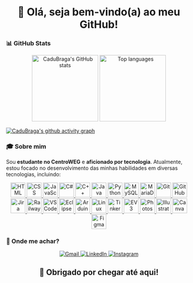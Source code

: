 <h1 align="center">👋 Olá, seja bem-vindo(a) ao meu GitHub!</h1>

### 📊 GitHub Stats

<p align="center">
  <img src="https://github-readme-stats.vercel.app/api?username=CaduBraga&show_icons=true&theme=dark&count_private=true" alt="CaduBraga's GitHub stats" height="180em"/>
  <img src="https://github-readme-stats.vercel.app/api/top-langs/?username=CaduBraga&layout=compact&theme=dark&cache_seconds=60" alt="Top languages" height="180em"/>
</p>

[![CaduBraga's github activity graph](https://github-readme-activity-graph.vercel.app/graph?username=CaduBraga&theme=tokyo-night&hide_border=true&area=true)](https://github.com/CaduBraga/github-readme-activity-graph)

### 🎓 Sobre mim

Sou **estudante no CentroWEG** e **aficionado por tecnologia**. Atualmente, estou focado no desenvolvimento das minhas habilidades em diversas tecnologias, incluindo:

<p align="center">
  <!-- Linguagens e tecnologias -->
  <a href="https://developer.mozilla.org/en-US/docs/Web/HTML" target="_blank">
    <img src="https://cdn.jsdelivr.net/gh/devicons/devicon/icons/html5/html5-original.svg" width="40px" title="HTML"/>
  </a>
  <a href="https://developer.mozilla.org/en-US/docs/Web/CSS" target="_blank">
    <img src="https://cdn.jsdelivr.net/gh/devicons/devicon/icons/css3/css3-original.svg" width="40px" title="CSS"/>
  </a>
  <a href="https://developer.mozilla.org/en-US/docs/Web/JavaScript" target="_blank">
    <img src="https://cdn.jsdelivr.net/gh/devicons/devicon/icons/javascript/javascript-original.svg" width="40px" title="JavaScript"/>
  </a>
  <a href="https://learn.microsoft.com/en-us/dotnet/csharp/" target="_blank">
    <img src="https://cdn.jsdelivr.net/gh/devicons/devicon/icons/csharp/csharp-original.svg" width="40px" title="C#"/>
  </a>
  <a href="https://isocpp.org/" target="_blank">
    <img src="https://cdn.jsdelivr.net/gh/devicons/devicon/icons/cplusplus/cplusplus-original.svg" width="40px" title="C++"/>
  </a>
  <a href="https://www.java.com/" target="_blank">
    <img src="https://cdn.jsdelivr.net/gh/devicons/devicon/icons/java/java-original.svg" width="40px" title="Java"/>
  </a>
  <a href="https://www.python.org/" target="_blank">
    <img src="https://cdn.jsdelivr.net/gh/devicons/devicon/icons/python/python-original.svg" width="40px" title="Python"/>
  </a>

  <!-- Bancos de dados -->
  <a href="https://www.mysql.com/" target="_blank">
    <img src="https://cdn.jsdelivr.net/gh/devicons/devicon/icons/mysql/mysql-original.svg" width="40px" title="MySQL"/>
  </a>
  <a href="https://mariadb.org/" target="_blank">
    <img src="https://cdn.jsdelivr.net/gh/devicons/devicon/icons/mariadb/mariadb-original.svg" width="40px" title="MariaDB"/>
  </a>

  <!-- Versionamento e plataformas -->
  <a href="https://git-scm.com/" target="_blank">
    <img src="https://cdn.jsdelivr.net/gh/devicons/devicon/icons/git/git-original.svg" width="40px" title="Git"/>
  </a>
  <a href="https://github.com/" target="_blank">
    <img src="https://cdn.jsdelivr.net/gh/devicons/devicon/icons/github/github-original.svg" width="40px" title="GitHub"/>
  </a>
  <a href="https://www.atlassian.com/software/jira" target="_blank">
    <img src="https://cdn.jsdelivr.net/gh/devicons/devicon/icons/jira/jira-original.svg" width="40px" title="Jira"/>
  </a>
  <a href="https://railway.app/" target="_blank">
    <img src="https://railway.app/favicon.ico" width="40px" title="Railway"/>
  </a>

  <!-- Editores e IDEs -->
  <a href="https://code.visualstudio.com/" target="_blank">
    <img src="https://cdn.jsdelivr.net/gh/devicons/devicon/icons/vscode/vscode-original.svg" width="40px" title="VSCode"/>
  </a>
  <a href="https://www.eclipse.org/" target="_blank">
    <img src="https://cdn.jsdelivr.net/gh/devicons/devicon/icons/eclipse/eclipse-original.svg" width="40px" title="Eclipse"/>
  </a>

  <!-- Outros -->
 <a href="https://www.arduino.cc/" target="_blank">
  <img src="https://cdn.jsdelivr.net/gh/devicons/devicon/icons/arduino/arduino-original.svg" width="40px" title="Arduino"/>
</a>
<a href="https://www.linux.org/" target="_blank">
  <img src="https://cdn.jsdelivr.net/gh/devicons/devicon/icons/linux/linux-original.svg" width="40px" title="Linux"/>
</a>
<a href="https://www.tinkercad.com/" target="_blank">
  <img src="https://www.tinkercad.com/favicon.ico" width="40px" title="Tinkercad"/>
</a>
<a href="https://education.lego.com/pt-br/downloads/mindstorms-ev3/software/" target="_blank">
  <img src="https://www.lego.com/favicon.ico" width="40px" title="EV3"/>
</a>

  <!-- Ferramentas de design e produtividade -->
  <a href="https://www.adobe.com/products/photoshop.html" target="_blank">
    <img src="https://cdn.jsdelivr.net/gh/devicons/devicon/icons/photoshop/photoshop-line.svg" width="40px" title="Photoshop"/>
  </a>
  <a href="https://www.adobe.com/products/illustrator.html" target="_blank">
    <img src="https://cdn.jsdelivr.net/gh/devicons/devicon/icons/illustrator/illustrator-plain.svg" width="40px" title="Illustrator"/>
  </a>
  <a href="https://www.canva.com/" target="_blank">
    <img src="https://cdn.jsdelivr.net/gh/devicons/devicon/icons/canva/canva-original.svg" width="40px" title="Canva"/>
  </a>
  <a href="https://www.figma.com/" target="_blank">
    <img src="https://cdn.jsdelivr.net/gh/devicons/devicon/icons/figma/figma-original.svg" width="40px" title="Figma"/>
  </a>
</p>

### 🧭 Onde me achar?

<p align="center">
  <a href="mailto:carlos_e_braga@estudante.sesisenai.org.br" target="_blank">
    <img src="https://img.shields.io/badge/GMAIL-D14836?style=for-the-badge&logo=gmail&logoColor=white" alt="Gmail"/>
  </a>
  <a href="https://www.linkedin.com/in/cadu-braga" target="_blank">
    <img src="https://img.shields.io/badge/LINKEDIN-0A66C2?style=for-the-badge&logo=linkedin&logoColor=white" alt="LinkedIn"/>
  </a>
  <a href="https://www.instagram.com/braga_cadu/" target="_blank">
    <img src="https://img.shields.io/badge/INSTAGRAM-E4405F?style=for-the-badge&logo=instagram&logoColor=white" alt="Instagram"/>
  </a>
</p>

<h2 align="center">🚀 Obrigado por chegar até aqui!</h2>

